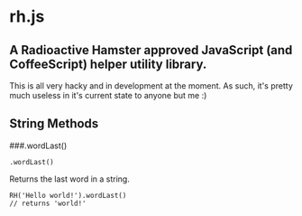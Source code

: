 rh.js
=====

A Radioactive Hamster approved JavaScript (and CoffeeScript) helper utility library.
------------------------------------------------------------------------------------

This is all very hacky and in development at the moment.  As such, it's pretty much useless in it's current state to anyone but me :)

## String Methods
###.wordLast()
```
.wordLast()
```
Returns the last word in a string.
```
RH('Hello world!').wordLast()
// returns 'world!'
```
